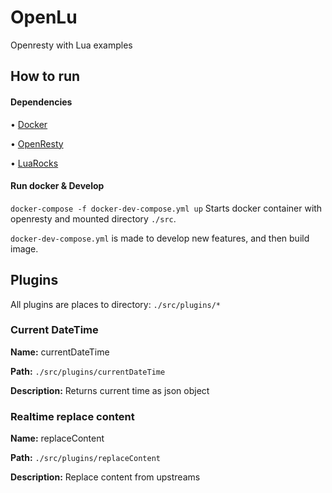# OpenLu

Openresty with Lua examples

## How to run

#### Dependencies
 • [Docker](https://www.docker.com/)
 
 • [OpenResty](https://openresty.org/en/)
 
 • [LuaRocks](https://luarocks.org/)

#### Run docker & Develop
`docker-compose -f docker-dev-compose.yml up`
Starts docker container with openresty and mounted directory `./src`.

`docker-dev-compose.yml` is made to develop new features, and then build image.

## Plugins
All plugins are places to directory: `./src/plugins/*`


### Current DateTime
**Name:** currentDateTime

**Path:** `./src/plugins/currentDateTime`

**Description:** Returns current time as json object

### Realtime replace content
**Name:** replaceContent

**Path:** `./src/plugins/replaceContent`

**Description:** Replace content from upstreams